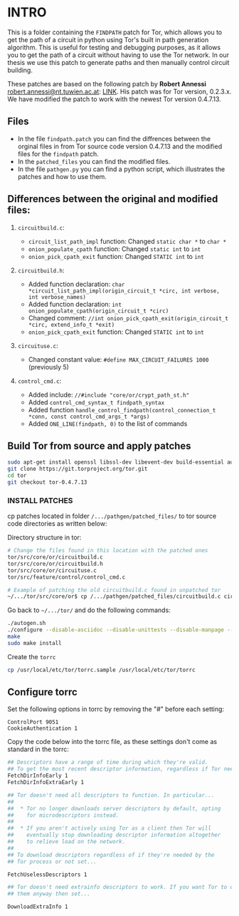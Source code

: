 
# INTRO 
This is a folder containing the `FINDPATH` patch for Tor, which allows you to get the path of a circuit in python using Tor's built in path generation algorithm. This is useful for testing and debugging purposes, as it allows you to get the path of a circuit without having to use the Tor network. In our thesis we use this patch to generate paths and then manually control circuit building.

These patches are based on the following patch by **Robert Annessi** <robert.annessi@nt.tuwien.ac.at>: [LINK](https://github.com/naviga-tor/navigator/blob/master/patches/tor-findpath.patch).
His patch was for Tor version, 0.2.3.x. 
We have modified the patch to work with the newest Tor version 0.4.7.13. 

## Files
- In the file `findpath.patch` you can find the diffrences between the orginal files in from Tor source code version 0.4.7.13 and the modified files for the `findpath` patch.
- In the `patched_files` you can find the modified files.
- In the file `pathgen.py` you can find a python script, which illustrates the patches and how to use them.  

## Differences between the original and modified files:

1. `circuitbuild.c`:
   - `circuit_list_path_impl` function: Changed `static char *` to `char *`
   - `onion_populate_cpath` function: Changed `static int` to `int`
   - `onion_pick_cpath_exit` function: Changed `STATIC int` to `int`

2. `circuitbuild.h`:
   - Added function declaration: `char *circuit_list_path_impl(origin_circuit_t *circ, int verbose, int verbose_names)`
   - Added function declaration: `int onion_populate_cpath(origin_circuit_t *circ)`
   - Changed comment: `//int onion_pick_cpath_exit(origin_circuit_t *circ, extend_info_t *exit)`
   - `onion_pick_cpath_exit` function: Changed `STATIC int` to `int`

3. `circuituse.c`:
   - Changed constant value: `#define MAX_CIRCUIT_FAILURES 1000` (previously 5)

4. `control_cmd.c`:
   - Added include: `//#include "core/or/crypt_path_st.h"`
   - Added `control_cmd_syntax_t findpath_syntax`
   - Added function `handle_control_findpath(control_connection_t *conn, const control_cmd_args_t *args)`
   - Added `ONE_LINE(findpath, 0)` to the list of commands



## Build Tor from source and apply patches
```bash
sudo apt-get install openssl libssl-dev libevent-dev build-essential automake zlib1g zlib1g-dev
git clone https://git.torproject.org/tor.git
cd tor
git checkout tor-0.4.7.13
```
### **INSTALL PATCHES**
cp patches located in folder `/.../pathgen/patched_files/` to tor source code directories as written below:

Directory structure in tor:
```bash
# Change the files found in this location with the patched ones
tor/src/core/or/circuitbuild.c 
tor/src/core/or/circuitbuild.h
tor/src/core/or/circuituse.c
tor/src/feature/control/control_cmd.c

# Example of patching the old circuitbuild.c found in unpatched tor
~/.../tor/src/core/or$ cp /.../pathgen/patched_files/circuitbuild.c circuitbuild.c
```

Go back to `~/.../tor/` and do the following commands:
```bash
./autogen.sh
./configure --disable-asciidoc --disable-unittests --disable-manpage --disable-html-manual
make
sudo make install
```

Create the `torrc`
```bash
cp /usr/local/etc/tor/torrc.sample /usr/local/etc/tor/torrc
```

## Configure torrc
Set the following options in torrc by removing the "#" before each setting:

```
ControlPort 9051
CookieAuthentication 1
```
Copy the code below into the torrc file, as these settings don't come as standard in the torrc:

```bash
## Descriptors have a range of time during which they're valid. 
## To get the most recent descriptor information, regardless if Tor needs it or not, set the following.
FetchDirInfoEarly 1
FetchDirInfoExtraEarly 1

## Tor doesn't need all descriptors to function. In particular...
##
##  * Tor no longer downloads server descriptors by default, opting
##    for microdescriptors instead.
##
##  * If you aren't actively using Tor as a client then Tor will
##    eventually stop downloading descriptor information altogether
##    to relieve load on the network.
##
## To download descriptors regardless of if they're needed by the
## Tor process or not set...

FetchUselessDescriptors 1

## Tor doesn't need extrainfo descriptors to work. If you want Tor to download
## them anyway then set...

DownloadExtraInfo 1
```

